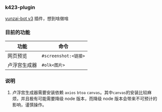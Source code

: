 ### k423-plugin

[yunzai-bot v3](https://github.com/Le-niao/Yunzai-Bot) 插件，想到啥做啥

### 目前的功能

| 功能         | 命令                 |
| ------------ | -------------------- |
| 网页预览     | `#screenshot:<链接>` |
| 卢浮宫生成器 | `#olk<图片>`         |

### 说明

1.  卢浮宫生成器需要安装依赖 `axios` `btoa` `canvas`。其中`canvas`的安装比较麻烦，并且极有可能需要降级 node 版本，而降级 node 版本会带来不可预计的影响，谨慎操作。
